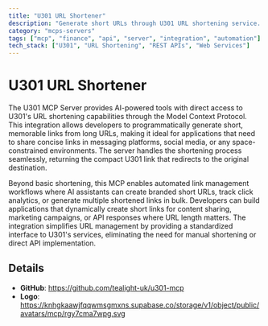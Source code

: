 ```yaml
---
title: "U301 URL Shortener"
description: "Generate short URLs through U301 URL shortening service. Enables AI tools to create and manage compact links programmatically."
category: "mcps-servers"
tags: ["mcp", "finance", "api", "server", "integration", "automation"]
tech_stack: ["U301", "URL Shortening", "REST APIs", "Web Services"]
---
```


# U301 URL Shortener

The U301 MCP Server provides AI-powered tools with direct access to U301's URL shortening capabilities through the Model Context Protocol. This integration allows developers to programmatically generate short, memorable links from long URLs, making it ideal for applications that need to share concise links in messaging platforms, social media, or any space-constrained environments. The server handles the shortening process seamlessly, returning the compact U301 link that redirects to the original destination.

Beyond basic shortening, this MCP enables automated link management workflows where AI assistants can create branded short URLs, track click analytics, or generate multiple shortened links in bulk. Developers can build applications that dynamically create short links for content sharing, marketing campaigns, or API responses where URL length matters. The integration simplifies URL management by providing a standardized interface to U301's services, eliminating the need for manual shortening or direct API implementation.

## Details

- **GitHub**: https://github.com/tealight-uk/u301-mcp
- **Logo**: https://knhgkaawjfqqwmsgmxns.supabase.co/storage/v1/object/public/avatars/mcp/rgy7cma7wpg.svg
